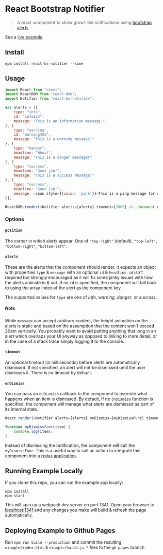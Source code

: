 # React Bootstrap Notifier

> A react component to show growl-like notifications using [bootstrap alerts](http://getbootstrap.com/components/#alerts).

See a [live example](http://chadly.github.io/react-bs-notifier/).

## Install

```
npm install react-bs-notifier --save
```

## Usage

```js
import React from "react";
import ReactDOM from "react-dom";
import Notifier from "react-bs-notifier";

var alerts = [{
	type: "info",
	id: "info123",
	message: "This is an information message."
}, {
	type: "warning",
	id: "warning456",
	message: "This is a warning message!"
}, {
	type: "danger",
	headline: "Whoa!",
	message: "This is a danger message!"
}, {
	type: "success",
	headline: "Good job!",
	message: "This is a success message!"
}, {
	type: "success",
	headline: "Good job!",
	message: <span style={{color: 'pink'}}>This is a ping message for some reason!</span>
}];

ReactDOM.render(<Notifier alerts={alerts} timeout={3000} />, document.getElementById("myApp"));
```

### Options

#### `position`

The corner in which alerts appear.
One of `"top-right"` (default), `"top-left"`, `"bottom-right"`, `"bottom-left"`.

#### `alerts`

These are the alerts that the component should render. It expects an object with properties `type` & `message` with an optional `id` & `headline`. `id` isn't required but strongly encouraged as it will fix some janky issues with how the alerts animate in & out. If no `id` is specified, the component will fall back to using the array index of the alert as the component key.

The supported values for `type` are one of _info_, _warning_, _danger_, or _success_.

##### Note

While `message` can accept arbitrary content, the height animation on the alerts is static and based on the assumption that the content won't exceed 20em vertically. You probably want to avoid putting anything that long in an alert which overlaps your UI anyway as opposed to linking to more detail, or in the case of a stack trace simply logging it to the console.

#### `timeout`

An optional timeout (in milliseconds) before alerts are automatically dismissed. If not specified, an alert will not be dismissed until the user dismisses it. There is no timeout by default.

#### `onDismiss`

You can pass an `onDismiss` callback to the component to override what happens when an item is dismissed. By default, if no `onDismiss` function is specified, the component will manage what alerts are dismissed as part of its internal state.

```js
React.render(<Notifier alerts={alerts} onDismiss={myDismissFunc} timeout={1500} />, document.getElementById("myApp"));

function myDismissFunc(item) {
	console.log(item);
}
```

Instead of dismissing the notification, the component will call the `myDismissFunc`. This is a useful way to call an action to integrate this component into a [redux application](http://redux.js.org/).

## Running Example Locally

If you clone this repo, you can run the example app locally:

```
npm install
npm start
```

This will spin up a webpack dev server on port 1341. Open your browser to [localhost:1341](http://localhost:1341/) and any changes you make will build & refresh the page automatically.

## Deploying Example to Github Pages

Run `npm run build --production` and commit the resulting `example/index.html` & `example/build.js.*` files to the `gh-pages` branch.